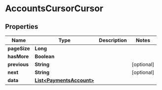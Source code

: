 

# AccountsCursorCursor


## Properties

| Name | Type | Description | Notes |
|------------ | ------------- | ------------- | -------------|
|**pageSize** | **Long** |  |  |
|**hasMore** | **Boolean** |  |  |
|**previous** | **String** |  |  [optional] |
|**next** | **String** |  |  [optional] |
|**data** | [**List&lt;PaymentsAccount&gt;**](PaymentsAccount.md) |  |  |



